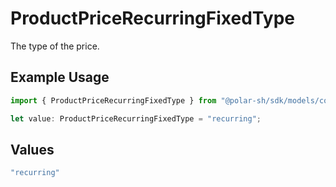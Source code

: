 # ProductPriceRecurringFixedType

The type of the price.

## Example Usage

```typescript
import { ProductPriceRecurringFixedType } from "@polar-sh/sdk/models/components";

let value: ProductPriceRecurringFixedType = "recurring";
```

## Values

```typescript
"recurring"
```
